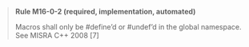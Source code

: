 > **Rule M16-0-2 (required, implementation, automated)**
>
> Macros shall only be #define’d or #undef’d in the global namespace.
> See MISRA C++ 2008 [7]
